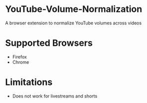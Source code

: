 # YouTube-Volume-Normalization
A browser extension to normalize YouTube volumes across videos

# Supported Browsers
- Firefox
- Chrome

# Limitations
- Does not work for livestreams and shorts
